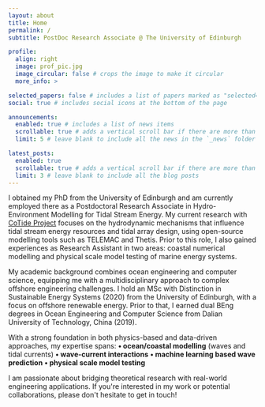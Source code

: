 ```yaml
---
layout: about
title: Home
permalink: /
subtitle: PostDoc Research Associate @ The University of Edinburgh

profile:
  align: right
  image: prof_pic.jpg
  image_circular: false # crops the image to make it circular
  more_info: >

selected_papers: false # includes a list of papers marked as "selected={true}"
social: true # includes social icons at the bottom of the page

announcements:
  enabled: true # includes a list of news items
  scrollable: true # adds a vertical scroll bar if there are more than 3 news items
  limit: 5 # leave blank to include all the news in the `_news` folder

latest_posts:
  enabled: true
  scrollable: true # adds a vertical scroll bar if there are more than 3 new posts items
  limit: 3 # leave blank to include all the blog posts
---
```


I obtained my PhD from the University of Edinburgh and am currently employed there as a Postdoctoral Research Associate in Hydro-Environment Modelling for Tidal Stream Energy. My current research with [CoTide Project](https://cotide.ac.uk/) focuses on the hydrodynamic mechanisms that influence tidal stream energy resources and tidal array design, using open-source modelling tools such as TELEMAC and Thetis. Prior to this role, I also gained experiences as Research Assistant in two areas: coastal numerical modelling and physical scale model testing of marine energy systems.

My academic background combines ocean engineering and computer science, equipping me with a multidisciplinary approach to complex offshore engineering challenges. I hold an MSc with Distinction in Sustainable Energy Systems (2020) from the University of Edinburgh, with a focus on offshore renewable energy. Prior to that, I earned dual BEng degrees in Ocean Engineering and Computer Science from Dalian University of Technology, China (2019).

With a strong foundation in both physics-based and data-driven approaches, my expertise spans: **• ocean/coastal modelling** (waves and tidal currents) **• wave-current interactions** **• machine learning based wave prediction** **• physical scale model testing**

I am passionate about bridging theoretical research with real-world engineering applications. If you're interested in my work or potential collaborations, please don't hesitate to get in touch!